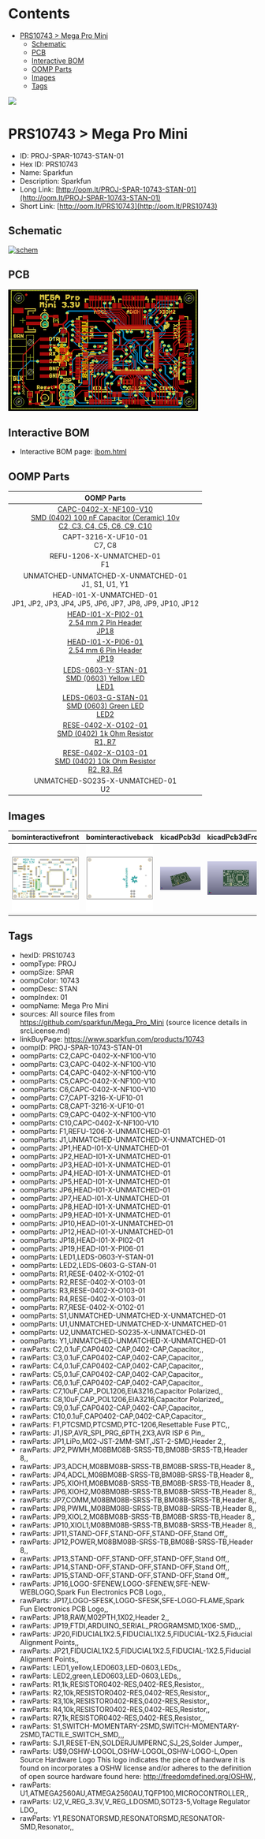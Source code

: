 



Contents
========

* [PRS10743 > Mega Pro Mini](#prs10743--mega-pro-mini)
	* [Schematic](#schematic)
	* [PCB](#pcb)
	* [Interactive BOM](#interactive-bom)
	* [OOMP Parts](#oomp-parts)
	* [Images](#images)
	* [Tags](#tags)
  
![][im]
# PRS10743 > Mega Pro Mini

- ID: PROJ-SPAR-10743-STAN-01
- Hex ID: PRS10743
- Name: Sparkfun
- Description: Sparkfun
- Long Link: [http://oom.lt/PROJ-SPAR-10743-STAN-01](http://oom.lt/PROJ-SPAR-10743-STAN-01)
- Short Link: [http://oom.lt/PRS10743](http://oom.lt/PRS10743)

## Schematic
  
[![schem](eagleSchemImage.png)](eagleSchemImage.png)
## PCB
  
[![pcb](eagleImage.png)](eagleImage.png)
## Interactive BOM

- Interactive BOM page: [ibom.html](https://htmlpreview.github.io/?https://github.com/oomlout/oomlout_OOMP_projects/blob/main/PROJ-SPAR-10743-STAN-01/kicad/bom/ibom.html)

## OOMP Parts
  

|OOMP Parts|
| :---: |
|[CAPC-0402-X-NF100-V10<br> SMD (0402) 100 nF Capacitor (Ceramic) 10v<br> C2, C3, C4, C5, C6, C9, C10](https://github.com/oomlout/oomlout_OOMP_parts/tree/main/CAPC-0402-X-NF100-V10/)|
|CAPT-3216-X-UF10-01<BR>C7, C8|
|REFU-1206-X-UNMATCHED-01<BR>F1|
|UNMATCHED-UNMATCHED-X-UNMATCHED-01<BR>J1, S1, U1, Y1|
|HEAD-I01-X-UNMATCHED-01<BR>JP1, JP2, JP3, JP4, JP5, JP6, JP7, JP8, JP9, JP10, JP12|
|[HEAD-I01-X-PI02-01<br> 2.54 mm 2 Pin Header<br> JP18](https://github.com/oomlout/oomlout_OOMP_parts/tree/main/HEAD-I01-X-PI02-01/)|
|[HEAD-I01-X-PI06-01<br> 2.54 mm 6 Pin Header<br> JP19](https://github.com/oomlout/oomlout_OOMP_parts/tree/main/HEAD-I01-X-PI06-01/)|
|[LEDS-0603-Y-STAN-01<br> SMD (0603) Yellow LED<br> LED1](https://github.com/oomlout/oomlout_OOMP_parts/tree/main/LEDS-0603-Y-STAN-01/)|
|[LEDS-0603-G-STAN-01<br> SMD (0603) Green LED<br> LED2](https://github.com/oomlout/oomlout_OOMP_parts/tree/main/LEDS-0603-G-STAN-01/)|
|[RESE-0402-X-O102-01<br> SMD (0402) 1k Ohm Resistor<br> R1, R7](https://github.com/oomlout/oomlout_OOMP_parts/tree/main/RESE-0402-X-O102-01/)|
|[RESE-0402-X-O103-01<br> SMD (0402) 10k Ohm Resistor<br> R2, R3, R4](https://github.com/oomlout/oomlout_OOMP_parts/tree/main/RESE-0402-X-O103-01/)|
|UNMATCHED-SO235-X-UNMATCHED-01<BR>U2|

## Images
  
  

|bominteractivefront|bominteractiveback|kicadPcb3d|kicadPcb3dFront|kicadPcb3dBack|eagleImage|eagleSchemImage|
| :---: | :---: | :---: | :---: | :---: | :---: | :---: |
|[![bominteractivefront](bomFront_140.png)](bomFront.png)|[![bominteractiveback](bomBack_140.png)](bomBack.png)|[![kicadPcb3d](kicadPcb3d_140.png)](kicadPcb3d.png)|[![kicadPcb3dFront](kicadPcb3dFront_140.png)](kicadPcb3dFront.png)|[![kicadPcb3dBack](kicadPcb3dBack_140.png)](kicadPcb3dBack.png)|[![eagleImage](eagleImage_140.png)](eagleImage.png)|[![eagleSchemImage](eagleSchemImage_140.png)](eagleSchemImage.png)|

## Tags

- hexID: PRS10743
- oompType: PROJ
- oompSize: SPAR
- oompColor: 10743
- oompDesc: STAN
- oompIndex: 01
- oompName: Mega Pro Mini
- sources: All source files from https://github.com/sparkfun/Mega_Pro_Mini (source licence details in srcLicense.md)
- linkBuyPage: https://www.sparkfun.com/products/10743
- oompID: PROJ-SPAR-10743-STAN-01
- oompParts: C2,CAPC-0402-X-NF100-V10
- oompParts: C3,CAPC-0402-X-NF100-V10
- oompParts: C4,CAPC-0402-X-NF100-V10
- oompParts: C5,CAPC-0402-X-NF100-V10
- oompParts: C6,CAPC-0402-X-NF100-V10
- oompParts: C7,CAPT-3216-X-UF10-01
- oompParts: C8,CAPT-3216-X-UF10-01
- oompParts: C9,CAPC-0402-X-NF100-V10
- oompParts: C10,CAPC-0402-X-NF100-V10
- oompParts: F1,REFU-1206-X-UNMATCHED-01
- oompParts: J1,UNMATCHED-UNMATCHED-X-UNMATCHED-01
- oompParts: JP1,HEAD-I01-X-UNMATCHED-01
- oompParts: JP2,HEAD-I01-X-UNMATCHED-01
- oompParts: JP3,HEAD-I01-X-UNMATCHED-01
- oompParts: JP4,HEAD-I01-X-UNMATCHED-01
- oompParts: JP5,HEAD-I01-X-UNMATCHED-01
- oompParts: JP6,HEAD-I01-X-UNMATCHED-01
- oompParts: JP7,HEAD-I01-X-UNMATCHED-01
- oompParts: JP8,HEAD-I01-X-UNMATCHED-01
- oompParts: JP9,HEAD-I01-X-UNMATCHED-01
- oompParts: JP10,HEAD-I01-X-UNMATCHED-01
- oompParts: JP12,HEAD-I01-X-UNMATCHED-01
- oompParts: JP18,HEAD-I01-X-PI02-01
- oompParts: JP19,HEAD-I01-X-PI06-01
- oompParts: LED1,LEDS-0603-Y-STAN-01
- oompParts: LED2,LEDS-0603-G-STAN-01
- oompParts: R1,RESE-0402-X-O102-01
- oompParts: R2,RESE-0402-X-O103-01
- oompParts: R3,RESE-0402-X-O103-01
- oompParts: R4,RESE-0402-X-O103-01
- oompParts: R7,RESE-0402-X-O102-01
- oompParts: S1,UNMATCHED-UNMATCHED-X-UNMATCHED-01
- oompParts: U1,UNMATCHED-UNMATCHED-X-UNMATCHED-01
- oompParts: U2,UNMATCHED-SO235-X-UNMATCHED-01
- oompParts: Y1,UNMATCHED-UNMATCHED-X-UNMATCHED-01
- rawParts: C2,0.1uF,CAP0402-CAP,0402-CAP,Capacitor,,
- rawParts: C3,0.1uF,CAP0402-CAP,0402-CAP,Capacitor,,
- rawParts: C4,0.1uF,CAP0402-CAP,0402-CAP,Capacitor,,
- rawParts: C5,0.1uF,CAP0402-CAP,0402-CAP,Capacitor,,
- rawParts: C6,0.1uF,CAP0402-CAP,0402-CAP,Capacitor,,
- rawParts: C7,10uF,CAP_POL1206,EIA3216,Capacitor Polarized,,
- rawParts: C8,10uF,CAP_POL1206,EIA3216,Capacitor Polarized,,
- rawParts: C9,0.1uF,CAP0402-CAP,0402-CAP,Capacitor,,
- rawParts: C10,0.1uF,CAP0402-CAP,0402-CAP,Capacitor,,
- rawParts: F1,PTCSMD,PTCSMD,PTC-1206,Resettable Fuse PTC,,
- rawParts: J1,ISP,AVR_SPI_PRG_6PTH,2X3,AVR ISP 6 Pin,,
- rawParts: JP1,LiPo,M02-JST-2MM-SMT,JST-2-SMD,Header 2,,
- rawParts: JP2,PWMH,M08BM08B-SRSS-TB,BM08B-SRSS-TB,Header 8,,
- rawParts: JP3,ADCH,M08BM08B-SRSS-TB,BM08B-SRSS-TB,Header 8,,
- rawParts: JP4,ADCL,M08BM08B-SRSS-TB,BM08B-SRSS-TB,Header 8,,
- rawParts: JP5,XIOH1,M08BM08B-SRSS-TB,BM08B-SRSS-TB,Header 8,,
- rawParts: JP6,XIOH2,M08BM08B-SRSS-TB,BM08B-SRSS-TB,Header 8,,
- rawParts: JP7,COMM,M08BM08B-SRSS-TB,BM08B-SRSS-TB,Header 8,,
- rawParts: JP8,PWML,M08BM08B-SRSS-TB,BM08B-SRSS-TB,Header 8,,
- rawParts: JP9,XIOL2,M08BM08B-SRSS-TB,BM08B-SRSS-TB,Header 8,,
- rawParts: JP10,XIOL1,M08BM08B-SRSS-TB,BM08B-SRSS-TB,Header 8,,
- rawParts: JP11,STAND-OFF,STAND-OFF,STAND-OFF,Stand Off,,
- rawParts: JP12,POWER,M08BM08B-SRSS-TB,BM08B-SRSS-TB,Header 8,,
- rawParts: JP13,STAND-OFF,STAND-OFF,STAND-OFF,Stand Off,,
- rawParts: JP14,STAND-OFF,STAND-OFF,STAND-OFF,Stand Off,,
- rawParts: JP15,STAND-OFF,STAND-OFF,STAND-OFF,Stand Off,,
- rawParts: JP16,LOGO-SFENEW,LOGO-SFENEW,SFE-NEW-WEBLOGO,Spark Fun Electronics PCB Logo,,
- rawParts: JP17,LOGO-SFESK,LOGO-SFESK,SFE-LOGO-FLAME,Spark Fun Electronics PCB Logo,,
- rawParts: JP18,RAW,M02PTH,1X02,Header 2,,
- rawParts: JP19,FTDI,ARDUINO_SERIAL_PROGRAMSMD,1X06-SMD,,,
- rawParts: JP20,FIDUCIAL1X2.5,FIDUCIAL1X2.5,FIDUCIAL-1X2.5,Fiducial Alignment Points,,
- rawParts: JP21,FIDUCIAL1X2.5,FIDUCIAL1X2.5,FIDUCIAL-1X2.5,Fiducial Alignment Points,,
- rawParts: LED1,yellow,LED0603,LED-0603,LEDs,,
- rawParts: LED2,green,LED0603,LED-0603,LEDs,,
- rawParts: R1,1k,RESISTOR0402-RES,0402-RES,Resistor,,
- rawParts: R2,10k,RESISTOR0402-RES,0402-RES,Resistor,,
- rawParts: R3,10k,RESISTOR0402-RES,0402-RES,Resistor,,
- rawParts: R4,10k,RESISTOR0402-RES,0402-RES,Resistor,,
- rawParts: R7,1k,RESISTOR0402-RES,0402-RES,Resistor,,
- rawParts: S1,SWITCH-MOMENTARY-2SMD,SWITCH-MOMENTARY-2SMD,TACTILE_SWITCH_SMD,,,
- rawParts: SJ1,RESET-EN,SOLDERJUMPERNC,SJ_2S,Solder Jumper,,
- rawParts: U$9,OSHW-LOGOL,OSHW-LOGOL,OSHW-LOGO-L,Open Source Hardware Logo This logo indicates the piece of hardware it is found on incorporates a OSHW license and/or adheres to the definition of open source hardware found here: http://freedomdefined.org/OSHW,,
- rawParts: U1,ATMEGA2560AU,ATMEGA2560AU,TQFP100,MICROCONTROLLER,,
- rawParts: U2,V_REG_3.3V,V_REG_LDOSMD,SOT23-5,Voltage Regulator LDO,,
- rawParts: Y1,RESONATORSMD,RESONATORSMD,RESONATOR-SMD,Resonator,,



[im]: kicadPcb3d_450.png
